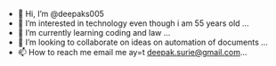 - 👋 Hi, I’m @deepaks005
- 👀 I’m interested in technology even though i am 55 years old ...
- 🌱 I’m currently learning coding and law ...
- 💞️ I’m looking to collaborate on ideas on automation of documents ...
- 📫 How to reach me email me ay=t deepak.surie@gmail.com...

<!---
deepaks005/deepaks005 is a ✨ special ✨ repository because its `README.md` (this file) appears on your GitHub profile.
You can click the Preview link to take a look at your changes.
--->
